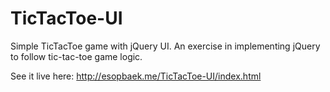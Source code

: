 TicTacToe-UI
============

Simple TicTacToe game with jQuery UI. An exercise in implementing jQuery to follow tic-tac-toe game logic.

See it live here: http://esopbaek.me/TicTacToe-UI/index.html
